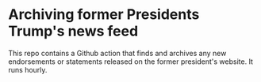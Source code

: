# Archiving former Presidents Trump's news feed

This repo contains a Github action that finds and archives any new endorsements or statements released on the former president's website. It runs hourly. 
